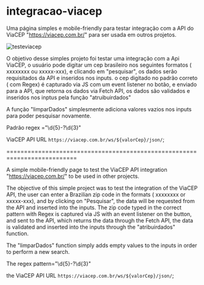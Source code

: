 # integracao-viacep
Uma página simples e mobile-friendly para testar integração com a API do ViaCEP "https://viacep.com.br/" para ser usada em outros projetos.

![testeviacep](https://user-images.githubusercontent.com/97694277/151893848-8a15ce65-b891-491c-8262-d4496af6dd68.gif)

O objetivo desse simples projeto foi testar uma integração com a Api ViaCEP, 
o usuário pode digitar um cep brasileiro nos seguintes formatos ( xxxxxxxx ou xxxxx-xxx),
e clicando em "pesquisar", os dados serão requisitados da API e inseridos nos inputs.
o cep digitado no padrão correto ( com Regex) é capturado via JS com um event listener no botão,
e enviado para a API, que retorna os dados via Fetch API,
os dados são validados e inseridos nos inptus pela função "atruibuirdados"

A função "limparDados" simplesmente adiciona valores vazios nos inputs para poder pesquisar novamente.

Padrão regex ="\d{5}-?\d{3}"

ViaCEP API URL `https://viacep.com.br/ws/${valorCep}/json/`;


==========================================================================


A simple mobile-friendly page to test the ViaCEP API integration "https://viacep.com.br/" to be used in other projects.

The objective of this simple project was to test the integration of the ViaCEP API, 
the user can enter a Brazilian zip code in the formats ( xxxxxxxx or xxxxx-xxx),
and by clicking on "Pesquisar", the data will be requested from the API and inserted into the inputs.
The zip code typed in the correct pattern with Regex is captured via JS with an event listener on the button,
and sent to the API, which returns the data through the Fetch API, 
the data is validated and inserted into the inputs through the "atribuirdados" function.

The "limparDados" function simply adds empty values to the inputs in order to perform a new search.

The regex pattern="\d{5}-?\d{3}"

the ViaCEP API URL `https://viacep.com.br/ws/${valorCep}/json/`;

